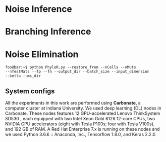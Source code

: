 
# Noise Inference

# Branching Inference

# Noise Elimination


```console
foo@bar:~$ python PhyloR.py --restore_from --nCells --nMuts
--nTestMats --fp --fn --output_dir --batch_size --input_dimension
--betta --ms_dir
```


## System configs
All the experiments in this work are performed using **Carbonate**, a computer cluster at Indiana University. We used deep learning (DL) nodes in Carbonate.
These nodes features 12 GPU-accelerated Lenovo ThinkSystem SD530 , each equipped with two Intel Xeon Gold 6126 12-core CPUs, two NVIDIA GPU accelerators (eight with Tesla P100s; four with Tesla V100s), and 192 GB of RAM. A Red Hat Enterprise 7.x is running on these nodes and we used Python 3.6.6 :: Anaconda, Inc., Tensorflow 1.8.0, and Keras 2.2.0.
